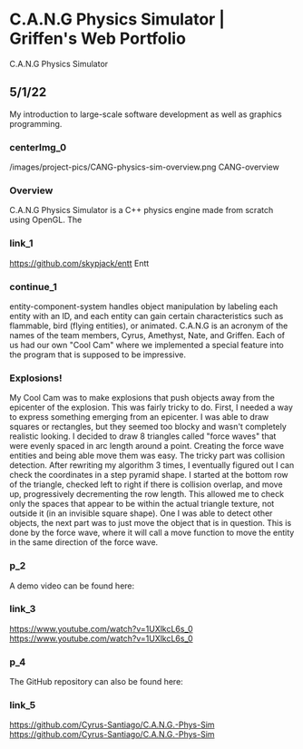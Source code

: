 # C.A.N.G Physics Simulator | Griffen's Web Portfolio
C.A.N.G Physics Simulator
## 5/1/22
My introduction to large-scale software development as well as graphics programming.
### centerImg_0
/images/project-pics/CANG-physics-sim-overview.png CANG-overview
### Overview
C.A.N.G Physics Simulator is a C++ physics engine made from scratch using OpenGL. The 
### link_1
https://github.com/skypjack/entt Entt
### continue_1
entity-component-system handles object manipulation by labeling each entity with an ID,
and each entity can gain certain characteristics such as flammable, bird (flying entities), or
animated. C.A.N.G is an acronym of the names of the team members, Cyrus, Amethyst, Nate, and Griffen. Each of us
had our own "Cool Cam" where we implemented a special feature into the program that is supposed to 
be impressive.
### Explosions!
My Cool Cam was to make explosions that push objects away from the epicenter of the explosion. This
was fairly tricky to do. First, I needed a way to express something emerging from an epicenter. I was
able to draw squares or rectangles, but they seemed too blocky and wasn't completely realistic looking.
I decided to draw 8 triangles called "force waves" that were evenly spaced in arc length around a point. 
Creating the force wave entities and being able move them was easy. The tricky part was collision detection.
After rewriting my algorithm 3 times, I eventually figured out I can check the coordinates in a step pyramid
shape. I started at the bottom row of the triangle, checked left to right if there is collision overlap,
and move up, progressively decrementing the row length. This allowed me to check only the spaces that
appear to be within the actual triangle texture, not outside it (in an invisible square shape). One I 
was able to detect other objects, the next part was to just move the object that is in question. This
is done by the force wave, where it will call a move function to move the entity in the same direction of
the force wave.
### p_2
A demo video can be found here: 
### link_3
https://www.youtube.com/watch?v=1UXlkcL6s_0 https://www.youtube.com/watch?v=1UXlkcL6s_0
### p_4
The GitHub repository can also be found here:
### link_5
https://github.com/Cyrus-Santiago/C.A.N.G.-Phys-Sim https://github.com/Cyrus-Santiago/C.A.N.G.-Phys-Sim